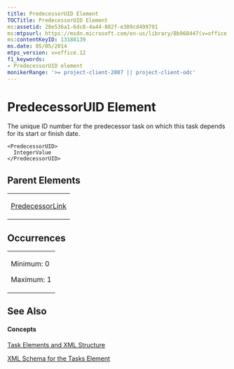 ```yaml
---
title: PredecessorUID Element
TOCTitle: PredecessorUID Element
ms:assetid: 28e536a1-6dc8-4a44-802f-e309cd499791
ms:mtpsurl: https://msdn.microsoft.com/en-us/library/Bb968447(v=office.12)
ms:contentKeyID: 13188139
ms.date: 05/05/2014
mtps_version: v=office.12
f1_keywords:
- PredecessorUID element
monikerRange: '>= project-client-2007 || project-client-odc'
---
```


# PredecessorUID Element




The unique ID number for the predecessor task on which this task depends for its start or finish date.

    <PredecessorUID>
      IntegerValue
    </PredecessorUID>

## Parent Elements

<table>
<colgroup>
<col style="width: 100%" />
</colgroup>
<tbody>
<tr class="odd">
<td><p><a href="bb968712(v=office.12).md">PredecessorLink</a></p></td>
</tr>
</tbody>
</table>

## Occurrences

<table>
<colgroup>
<col style="width: 100%" />
</colgroup>
<tbody>
<tr class="odd">
<td><p>Minimum: 0</p>
<p>Maximum: 1</p></td>
</tr>
</tbody>
</table>

## See Also

#### Concepts

[Task Elements and XML Structure](bb968475\(v=office.12\).md)

[XML Schema for the Tasks Element](bb968415\(v=office.12\).md)

